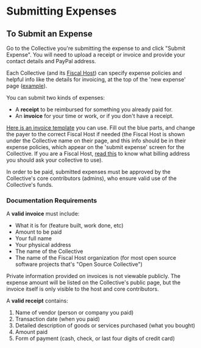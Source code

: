 # Submitting Expenses

## To Submit an Expense

Go to the Collective you're submitting the expense to and click "Submit Expense". You will need to upload a receipt or invoice and provide your contact details and PayPal address.

Each Collective \(and its [Fiscal Host](../hosts/)\) can specify expense policies and helpful info like the details for invoicing, at the top of the 'new expense' page \([example](https://opencollective.com/webpack/expenses/new)\).

You can submit two kinds of expenses:

* A **receipt** to be reimbursed for something you already paid for.
* An **invoice** for your time or work, or if you don't have a receipt.

[Here is an invoice template](https://docs.google.com/document/d/1IPxQ7uYsbmZM_HOZZiN0z09xxOcPPQn_sSwXZRV3MPM/copy) you can use. Fill out the blue parts, and change the payer to the correct Fiscal Host if needed \(the Fiscal Host is shown under the Collective name on their page, and this info should be in their expense policies, which appear on the 'submit expense' screen for the Collective. If you are a Fiscal Host, [read this](../hosts/invoices.md) to know what billing address you should ask your collective to use\).

In order to be paid, submitted expenses must be approved by the Collective's core contributors \(admins\), who ensure valid use of the Collective's funds. 

### Documentation Requirements

A **valid invoice** must include:

* What it is for \(feature built, work done, etc\)
* Amount to be paid
* Your full name
* Your physical address
* The name of the Collective
* The name of the Fiscal Host organization  \(for most open source software projects that's "Open Source Collective"\)

Private information provided on invoices is not viewable publicly. The expense amount will be listed on the Collective's public page, but the invoice itself is only visible to the host and core contributors.

A **valid receipt** contains:

1. Name of vendor \(person or company you paid\)  
2. Transaction date \(when you paid\)  
3. Detailed description of goods or services purchased \(what you bought\)  
4. Amount paid  
5. Form of payment \(cash, check, or last four digits of credit card\)

### 

